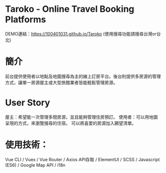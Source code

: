 # Taroko - Online Travel Booking Platforms
DEMO連結：https://100401031.github.io/Taroko
(使用搜尋功能請搜尋台灣or台北)

# 簡介
前台提供使用者以地點及地圖搜尋為主的線上訂房平台。後台則提供多房源的管理方式，讓單一房源屋主或大型旅館業者皆能輕鬆管理房源。

# User Story
屋主：希望能一次管理多間房源，並且能夠管理住房預訂。
使用者：可以用地圖呈現的方式，來瀏覽搜尋的住宿。
可以將喜愛的房源加入願望清單。

# 使用技術：
Vue CLI / Vuex / Vue Router / Axios API存取 / ElementUI / SCSS / Javascript (ES6) / Google Map API / i18n
